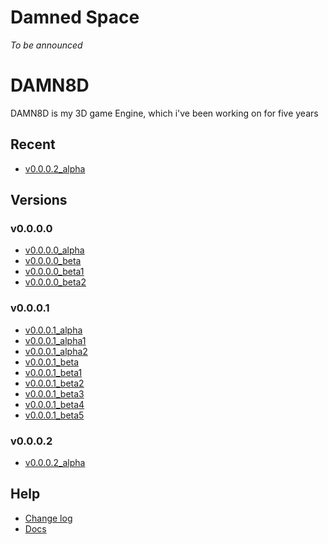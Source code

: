 # Damned Space
_To be announced_

# DAMN8D
DAMN8D is my 3D game Engine, which i've been working on for five years

## Recent
* [v0.0.0.2_alpha](Engine/v0.0.0.2/v0.0.0.2_a/index.html)

## Versions

### v0.0.0.0
* [v0.0.0.0_alpha](Engine/v0.0.0.0/v0.0.0.0_a/index.html)
* [v0.0.0.0_beta](Engine/v0.0.0.0/v0.0.0.0_b/index.html)
* [v0.0.0.0_beta1](Engine/v0.0.0.0/v0.0.0.0_b1/index.html)
* [v0.0.0.0_beta2](Engine/v0.0.0.0/v0.0.0.0_b2/index.html)

### v0.0.0.1
* [v0.0.0.1_alpha](Engine/v0.0.0.1/v0.0.0.1_a/index.html)
* [v0.0.0.1_alpha1](Engine/v0.0.0.1/v0.0.0.1_a1/index.html)
* [v0.0.0.1_alpha2](Engine/v0.0.0.1/v0.0.0.1_a2/index.html)
* [v0.0.0.1_beta](Engine/v0.0.0.1/v0.0.0.1_b/index.html)
* [v0.0.0.1_beta1](Engine/v0.0.0.1/v0.0.0.1_b1/index.html)
* [v0.0.0.1_beta2](Engine/v0.0.0.1/v0.0.0.1_b2/index.html)
* [v0.0.0.1_beta3](Engine/v0.0.0.1/v0.0.0.1_b3/index.html)
* [v0.0.0.1_beta4](Engine/v0.0.0.1/v0.0.0.1_b4/index.html)
* [v0.0.0.1_beta5](Engine/v0.0.0.1/v0.0.0.1_b5/index.html)

### v0.0.0.2
* [v0.0.0.2_alpha](Engine/v0.0.0.2/v0.0.0.2_a/index.html)

## Help
* [Change log](Engine/CHANGELOG.html)
* [Docs](Engine/docs/LIST.html)
